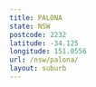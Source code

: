 ```yaml
---
title: PALONA
state: NSW
postcode: 2232
latitude: -34.125
longitude: 151.0556
url: /nsw/palona/
layout: suburb
---
```

